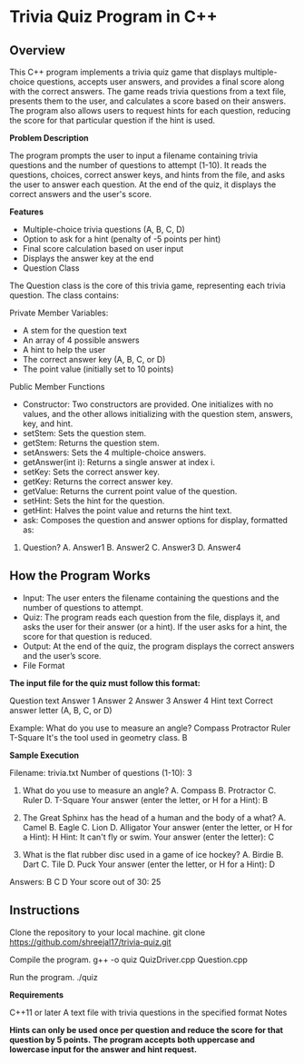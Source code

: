 # Trivia Quiz Program in C++

## Overview

This C++ program implements a trivia quiz game that displays multiple-choice questions, accepts user answers, and provides a final score along with the correct answers. The game reads trivia questions from a text file, presents them to the user, and calculates a score based on their answers. The program also allows users to request hints for each question, reducing the score for that particular question if the hint is used.

**Problem Description**

The program prompts the user to input a filename containing trivia questions and the number of questions to attempt (1-10). It reads the questions, choices, correct answer keys, and hints from the file, and asks the user to answer each question. At the end of the quiz, it displays the correct answers and the user's score.

**Features**

- Multiple-choice trivia questions (A, B, C, D)
- Option to ask for a hint (penalty of -5 points per hint)
- Final score calculation based on user input
- Displays the answer key at the end
- Question Class

The Question class is the core of this trivia game, representing each trivia question. The class contains:


Private Member Variables:

- A stem for the question text
- An array of 4 possible answers
- A hint to help the user
- The correct answer key (A, B, C, or D)
- The point value (initially set to 10 points)

  
Public Member Functions

- Constructor: Two constructors are provided. One initializes with no values, and the other allows initializing with the question stem, answers, key, and hint.
- setStem: Sets the question stem.
- getStem: Returns the question stem.
- setAnswers: Sets the 4 multiple-choice answers.
- getAnswer(int i): Returns a single answer at index i.
- setKey: Sets the correct answer key.
- getKey: Returns the correct answer key.
- getValue: Returns the current point value of the question.
- setHint: Sets the hint for the question.
- getHint: Halves the point value and returns the hint text.
- ask: Composes the question and answer options for display, formatted as:

1. Question?
A. Answer1
B. Answer2
C. Answer3
D. Answer4


## How the Program Works

- Input: The user enters the filename containing the questions and the number of questions to attempt.
- Quiz: The program reads each question from the file, displays it, and asks the user for their answer (or a hint). If the user asks for a hint, the score for that question is reduced.
- Output: At the end of the quiz, the program displays the correct answers and the user’s score.
- File Format

**The input file for the quiz must follow this format:**

Question text
Answer 1
Answer 2
Answer 3
Answer 4
Hint text
Correct answer letter (A, B, C, or D)


Example:
What do you use to measure an angle?
Compass
Protractor
Ruler
T-Square
It's the tool used in geometry class.
B


**Sample Execution**

Filename: trivia.txt
Number of questions (1-10): 3

1. What do you use to measure an angle?
A. Compass
B. Protractor
C. Ruler
D. T-Square
Your answer (enter the letter, or H for a Hint): B

2. The Great Sphinx has the head of a human and the body of a what?
A. Camel
B. Eagle
C. Lion
D. Alligator
Your answer (enter the letter, or H for a Hint): H
Hint: It can't fly or swim.
Your answer (enter the letter): C

3. What is the flat rubber disc used in a game of ice hockey?
A. Birdie
B. Dart
C. Tile
D. Puck
Your answer (enter the letter, or H for a Hint): D

Answers: B C D
Your score out of 30: 25


## Instructions

Clone the repository to your local machine.
git clone https://github.com/shreejal17/trivia-quiz.git

Compile the program.
g++ -o quiz QuizDriver.cpp Question.cpp

Run the program.
./quiz

**Requirements**

C++11 or later
A text file with trivia questions in the specified format
Notes

**Hints can only be used once per question and reduce the score for that question by 5 points.**
**The program accepts both uppercase and lowercase input for the answer and hint request.**
